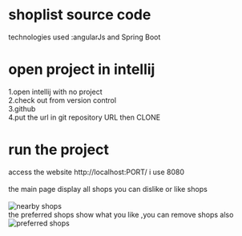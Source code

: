 # shoplist source code
technologies used :angularJs and Spring Boot
# open project in intellij
1.open intellij with no project<br/>
2.check out from version control<br/>
3.github<br/>
4.put the url in git repository URL then CLONE<br/>
# run the project<br/>
access the website http://localhost:PORT/ i use 8080 <br/>
<br/>
the main page display all shops you can dislike or like shops
<br/><br/>
![nearby shops](https://i.imgur.com/5HhsFWw.png "nearby shops")
<br/>
the preferred shops show what you like ,you can remove shops also
<br/>
![preferred shops](https://i.imgur.com/da5TACA.png "nearby shops")
